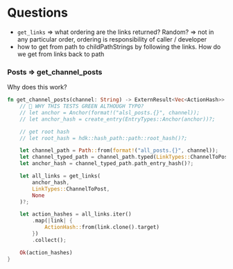 # Questions
- `get_links` => what ordering are the links returned? Random? => not in any particular order, ordering is responsibility of caller / developer
- how to get from path to childPathStrings by following the links. How do we get from links back to path

### Posts => get_channel_posts
Why does this work?
```rust
fn get_channel_posts(channel: String) -> ExternResult<Vec<ActionHash>> {
    // 🚧 WHY THIS TESTS GREEN ALTHOUGH TYPO?
    // let anchor = Anchor(format!("alsl_posts.{}", channel));
    // let anchor_hash = create_entry(EntryTypes::Anchor(anchor))?;

    // get root hash
    // let root_hash = hdk::hash_path::path::root_hash()?;

    let channel_path = Path::from(format!("all_posts.{}", channel));
    let channel_typed_path = channel_path.typed(LinkTypes::ChannelToPost)?;
    let anchor_hash = channel_typed_path.path_entry_hash()?;

    let all_links = get_links(
        anchor_hash,
        LinkTypes::ChannelToPost,
        None
    )?;

    let action_hashes = all_links.iter()
        .map(|link| {
            ActionHash::from(link.clone().target)
        })
        .collect();

    Ok(action_hashes)
}
```

